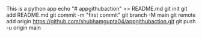 This is a python app
echo "# appgithubaction" >> README.md
git init
git add README.md
git commit -m "first commit"
git branch -M main
git remote add origin https://github.com/shubhamgupta04/appgithubaction.git
git push -u origin main